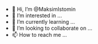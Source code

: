 - 👋 Hi, I’m @MaksimIstomin
- 👀 I’m interested in ...
- 🌱 I’m currently learning ...
- 💞️ I’m looking to collaborate on ...
- 📫 How to reach me ...

<!---
MaksimIstomin/MaksimIstomin is a ✨ special ✨ repository because its `README.md` (this file) appears on your GitHub profile.
You can click the Preview link to take a look at your changes.
--->
